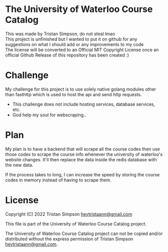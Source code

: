 # The University of Waterloo Course Catalog
This was made by Tristan Simpson, do not steal lmao
<br>
This project is unfinished but I wanted to put it on github for any suggestions on what I should add or any improvements to my code
<br>
The license will be converted to an Official MIT Copyright License once an official Github Release of this repository has been created :)


# Challenge
My challenge for this project is to use solely native golang modules
other than fasthttp which is used to host the api and send http requests.
- This challenge does not include hosting services, database services, etc.
- God help my soul for webscraping..

# Plan
My plan is to have a backend that will scrape all the course codes then use those codes
to scrape the course info whenever the university of waterloo's website changes.
It'll then replace the data inside the redis database with the new data.

If the process takes to long, I can increase the speed by storing the course codes in memory
instead of having to scrape them.


# License
Copyright (C) 2022 Tristan Simpson <heytristaann@gmail.com>

This file is part of the University of Waterloo Course Catalog project.

The University of Waterloo Course Catalog project can not be copied and/or distributed without the express permission of Tristan Simpson <heytristaann@gmail.com>. 
